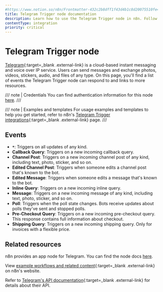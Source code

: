 ```yaml
---
#https://www.notion.so/n8n/Frontmatter-432c2b8dff1f43d4b1c8d20075510fe4
title: Telegram Trigger node documentation
description: Learn how to use the Telegram Trigger node in n8n. Follow technical documentation to integrate Telegram Trigger node into your workflows.
contentType: integration
priority: critical
---
```


# Telegram Trigger node

[Telegram](https://telegram.org/){:target=_blank .external-link} is a cloud-based instant messaging and voice over IP service. Users can send messages and exchange photos, videos, stickers, audio, and files of any type. On this page, you'll find a list of events the Telegram Trigger node can respond to and links to more resources.

/// note | Credentials
You can find authentication information for this node [here](/integrations/builtin/credentials/telegram/).
///

///  note  | Examples and templates
For usage examples and templates to help you get started, refer to n8n's [Telegram Trigger integrations](https://n8n.io/integrations/telegram-trigger/){:target=_blank .external-link} page.
///

## Events

- **`*`**: Triggers on all updates of any kind.
- **Callback Query**: Triggers on a new incoming callback query.
- **Channel Post**: Triggers on a new incoming channel post of any kind, including text, photo, sticker, and so on.
- **Edited Channel Post**: Triggers when someone edits a channel post that's known to the bot.
- **Edited Message**: Triggers when someone edits a message that's known to the bot.
- **Inline Query**: Triggers on a new incoming inline query.
- **Message**: Triggers on a new incoming message of any kind, including text, photo, sticker, and so on.
- **Poll**: Triggers when the poll state changes. Bots receive updates about polls they've sent and stopped polls.
- **Pre-Checkout Query**: Triggers on a new incoming pre-checkout query. This response contains full information about checkout.
- **Shipping Query**: Triggers on a new incoming shipping query. Only for invoices with a flexible price.

## Related resources

n8n provides an app node for Telegram. You can find the node docs [here](/integrations/builtin/credentials/telegram/).

View [example workflows and related content](https://n8n.io/integrations/telegram-trigger/){:target=_blank .external-link} on n8n's website.

Refer to [Telegram's API documentation](https://core.telegram.org/bots/api){:target=_blank .external-link} for details about their API.
